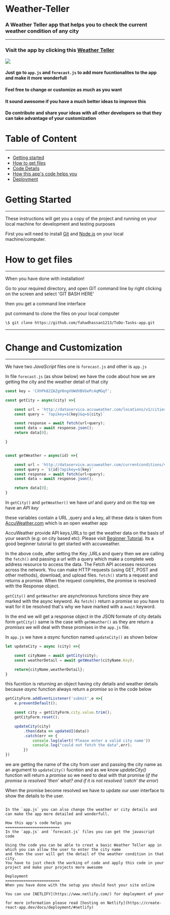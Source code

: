 # Weather-Teller
### A Weather Teller app that helps you to check the current weather condition of any city 
-------------------------------------------------
### Visit the app by clicking this [Weather Teller](https://farihaweatherapp.netlify.app/)
![](img/unnamed.png)


#### Just go to `app.js` and `forecast.js` to add more fucntionalites to the app and make it more wonderfull

#### Feel free to change or customize as much as you want

#### It sound awesome if you have a much better ideas to improve this

#### Do contribute and share your ideas with all other developers so that they can take advantage of your customization

Table of Content
================

* * * * *
-   [Getting started](#)
-   [How to get files](#)
-   [Code Details](#)
-   [How this app's code helps you](#)
-   [Deployment](#)


Getting Started
===============

* * * * *

These instructions will get you a copy of the project and running on
your local machine for development and testing purposes

First you will need to install [Git](https://git-scm.com/downloads) and [Node.js](https://nodejs.org/en/download/) on your local machine/computer.

How to get files
================

* * * * *

When you have done with installation!

Go to your required directory, and open GIT command line by right clicking on the screen and select 'GIT BASH HERE'

then you get a command line interface

put command to clone the files on your local computer
```git
\$ git clone https://github.com/fahadhassan1213/ToDo-Tasks-app.git
```
**** 

Change and Customization
========================

* * * * *

We have two _JavaScript_ files one is `forecast.js` and other is `app.js`

In file `forecast.js` (as show below) we have the code about how we are getting the city and the weather detail of that city

```js
const key = 'CXhPk82ZAZgV0ngVUWdVBVGePc4qMGqf';

const getCity = async(city) =>{

    const url = 'http://dataservice.accuweather.com/locations/v1/cities/search';
    const query = `?apikey=${key}&q=${city}`

    const response = await fetch(url+query);
    const data = await response.json();
    return data[0];

}


const getWeather = async(id) =>{

    const url = 'http://dataservice.accuweather.com/currentconditions/v1/'
    const query = `${id}?apikey=${key}`
    const response = await fetch(url+query);
    const data = await response.json();

    return data[0];
}

```
In `getCity()` and  `getWeather()` we have _url_ and _query_ and on the top we have an _API key_

these variables contain a URL ,query and a key, all these data is taken from [AccuWeather.com](https://www.accuweather.com/) which is an open weather app

AccuWeather provide API keys,URLs to get the weather data on the basis of your search (e.g: on city based etc). Please visit [Beginner Tutorial](https://youtu.be/SXsaB9TUfkk). Its a good beginner tutorial to get started with accuweather.

In the above code, after setting the Key ,URLs and query then we are calling the `fetch()` and passing a url with a query which make a complete web address resource to access the data. The Fetch API accesses resources across the network. You can make HTTP requests (using GET, POST and other methods), download, and upload files. `fetch()` starts a request and returns a promise. When the request completes, the promise is resolved with the Response object.  

`getCity()` and `getWeather` are asynchronous functions since they are marked with the async keyword. As `fetch()` return a promise so you have to wait for it be resolved that's why we have marked with a `await` keyword.

In the end we will get a response object in the JSON formate of city details form `getCity()` same is the case with `getWeather()` as they are return a _promises_ we will deal with these promises in the `app.js` file.


In `app.js` we have a _async_ function named `updateCity()` as shown below

```js
let updateCity = async (city) =>{

    const cityName = await getCity(city);
    const weatherDetail = await getWeather(cityName.Key);

    return{cityName,weatherDetail};
}

```
this fucntion is returning an object having city details and weather details
because _async_ function always return a _promise_ so in the code below

```js
getCityForm.addEventListener('submit',e =>{
    e.preventDefault();

    const city = getCityForm.city.value.trim();
    getCityForm.reset();

    updateCity(city)
        .then(data => updateUI(data))
        .catch(err => {
            console.log(alert('Please enter a valid city name'))
            console.log("could not fetch the data",err);
        })
})

```
we are getting the name of the city from user and passing the city name as an argument to `updateCity()` fucntion and as we know  _updateCity()_ function will return a _promise_ so we need to deal with that promise (_if the promise is resolved 'then' what? and if it is not resolved 'catch' the error_)

When the promise become resolved we have to update our user interface to show the details to the user.


```

In the `app.js` you can also change the weather or city details and can make the app more detailed and wonderfull.

How this app's code helps you
========================
In the `app.js` and `forecast.js` files you can get the javascript code 

Using the code you can be able to creat a basic Weather Teller app in which you can allow the user to enter the city name
and then the user will get the detail of the weather condition in that city.
You have to just check the working of code and apply this code in your project and make your projects more awesome

Deployment
========================
When you have done with the setup you should host your site online

You can use [NETLIFY](https://www.netlify.com/) for deployment of your

for more information please read [hosting on Netlify](https://create-react-app.dev/docs/deployment/#netlify)

